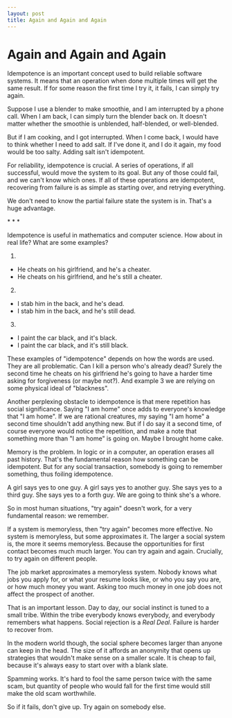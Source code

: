 ```yaml
---
layout: post
title: Again and Again and Again
---
```


# Again and Again and Again

Idempotence is an important concept used to build reliable software
systems. It means that an operation when done multiple times will get
the same result. If for some reason the first time I try it, it fails,
I can simply try again.

Suppose I use a blender to make smoothie, and I am interrupted by a
phone call. When I am back, I can simply turn the blender back on. It
doesn't matter whether the smoothie is unblended, half-blended, or
well-blended.

But if I am cooking, and I got interrupted. When I come back, I would
have to think whether I need to add salt. If I've done it, and I do it
again, my food would be too salty. Adding salt isn't idempotent.

For reliability, idempotence is crucial. A series of operations, if
all successful, would move the system to its goal. But any of those
could fail, and we can't know which ones. If all of these operations
are idempotent, recovering from failure is as simple as starting over,
and retrying everything.

We don't need to know the partial failure state the system is
in. That's a huge advantage.

\* \* \*

Idempotence is useful in mathematics and computer science. How about
in real life? What are some examples?


1.
 * He cheats on his girlfriend, and he's a cheater.
 * He cheats on his girlfriend, and he's still a cheater.

2.
 * I stab him in the back, and he's dead.
 * I stab him in the back, and he's still dead.

3. 
 * I paint the car black, and it's black.
 * I paint the car black, and it's still black.


These examples of "idempotence" depends on how the words are
used. They are all problematic. Can I kill a person who's already
dead? Surely the second time he cheats on his girlfriend he's going to
have a harder time asking for forgiveness (or maybe not?). And example
3 we are relying on some physical ideal of "blackness".

Another perplexing obstacle to idempotence is that mere repetition has
social significance. Saying "I am home" once adds to everyone's
knowledge that "I am home". If we are rational creatures, my saying "I
am home" a second time shouldn't add anything new. But if I do say
it a second time, of course everyone would notice the repetition, and
make a note that something more than "I am home" is going on. Maybe I
brought home cake.

Memory is the problem. In logic or in a computer, an operation erases
all past history. That's the fundamental reason how something can be
idempotent. But for any social transaction, somebody is going to
remember something, thus foiling idempotence.

A girl says yes to one guy. A girl says yes to another guy. She says
yes to a third guy. She says yes to a forth guy. We are going to think
she's a whore.

So in most human situations, "try again" doesn't work, for a very
fundamental reason: we remember.

If a system is memoryless, then "try again" becomes more effective. No
system is memoryless, but some approximates it. The larger a social
system is, the more it seems memoryless. Because the opportunities for
first contact becomes much much larger. You can try again and
again. Crucially, to try again on different people.

The job market approximates a memoryless system. Nobody knows what
jobs you apply for, or what your resume looks like, or who you say
you are, or how much money you want. Asking too much money in one job
does not affect the prospect of another.

That is an important lesson. Day to day, our social instinct is tuned
to a small tribe. Within the tribe everybody knows everybody, and
everybody remembers what happens. Social rejection is a *Real
Deal*. Failure is harder to recover from.

In the modern world though, the social sphere becomes larger than
anyone can keep in the head. The size of it affords an anonymity that
opens up strategies that wouldn't make sense on a smaller scale. It is
cheap to fail, because it's always easy to start over with a blank
slate.

Spamming works. It's hard to fool the same person twice with the same
scam, but quantity of people who would fall for the first time would
still make the old scam worthwhile.

So if it fails, don't give up. Try again on somebody else.